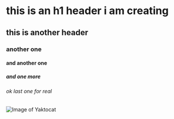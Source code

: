 # this is an h1 header i am creating
## this is another header
### another one
#### and another one
##### and one more
###### ok last one for real

![Image of Yaktocat](https://octodex.github.com/images/yaktocat.png)
